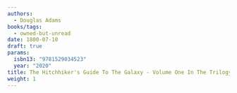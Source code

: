 ```yaml
---
authors:
  - Douglas Adams
books/tags:
  - owned-but-unread
date: 1800-07-10
draft: true
params:
  isbn13: "9781529034523"
  year: "2020"
title: The Hitchhiker's Guide To The Galaxy - Volume One In The Trilogy Of Five
weight: 1
---
```


<!--more-->
